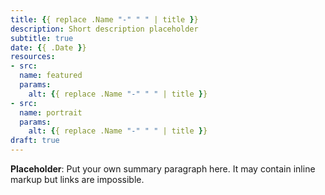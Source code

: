 ```yaml
---
title: {{ replace .Name "-" " " | title }}
description: Short description placeholder
subtitle: true
date: {{ .Date }}
resources:
- src: 
  name: featured
  params:
    alt: {{ replace .Name "-" " " | title }}
- src: 
  name: portrait
  params:
    alt: {{ replace .Name "-" " " | title }}
draft: true
---
```


**Placeholder**: Put your own summary paragraph here. It may contain inline markup but links are impossible.
<!--more-->
